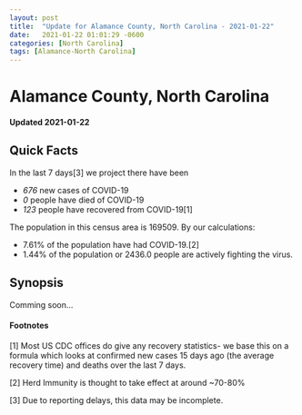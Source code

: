 ```yaml
---
layout: post
title:  "Update for Alamance County, North Carolina - 2021-01-22"
date:   2021-01-22 01:01:29 -0600
categories: [North Carolina]
tags: [Alamance-North Carolina]
---
```


# Alamance County, North Carolina
#### Updated 2021-01-22

## Quick Facts

In the last 7 days[3] we project there have been
- *676* new cases of COVID-19
- *0* people have died of COVID-19
- *123* people have recovered from COVID-19[1]

The population in this census area is 169509. By our calculations:
- 7.61% of the population have had COVID-19.[2]
- 1.44% of the population or 2436.0 people are actively fighting the virus.

## Synopsis

Comming soon...


#### Footnotes

[1] Most US CDC offices do give any recovery statistics- we base this on a formula which looks at confirmed new cases
15 days ago (the average recovery time) and deaths over the last 7 days.

[2] Herd Immunity is thought to take effect at around ~70-80%

[3] Due to reporting delays, this data may be incomplete.
 
    